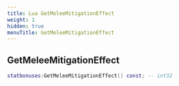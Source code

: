 ```yaml
---
title: Lua GetMeleeMitigationEffect
weight: 1
hidden: true
menuTitle: GetMeleeMitigationEffect
---
```

## GetMeleeMitigationEffect
```lua
statbonuses:GetMeleeMitigationEffect() const; -- int32
```